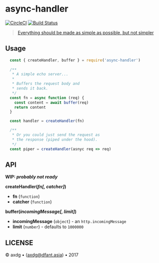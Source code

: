 # async-handler

[![CircleCI](https://circleci.com/gh/axdg/async-handler.svg?style=shield)](https://circleci.com/gh/axdg/async-handler)  [![Build Status](https://semaphoreci.com/api/v1/axdg/async-handler/branches/master/shields_badge.svg)](https://semaphoreci.com/axdg/async-handler)

> [Everything should be made as simple as possible, but not simpler](https://quoteinvestigator.com/2011/05/13/einstein-simple/)

## Usage

```js
  const { createHandler, buffer } = require('async-handler')
  
  /**
   * A simple echo server...
   *
   * Buffers the request body and
   * sends it back.
   */
  const fn = async function (req) {
    const content = await buffer(req)
    return content
  }

  const handler = createHandler(fn)

  /**
   * Or you could just send the request as
   * the response (piped under the hood).
   */
  const piper = createHandler(asnyc req => req)
```

## API

**WIP: *probably not ready***

**createHandler(*fn[, catcher]*)**

- **fn** (`function`)
- **catcher** (`function`)

**buffer(*incomingMessage[, limit]*)**

- **incomingMessage** (`object`) - an `http.incomingMessage`
- **limit** (`number`) - defaults to `1000000`

## LICENSE

&copy; axdg &bull; ([axdg@dfant.asia](mailto:axdg@dfant.asia))  &bull; 2017
